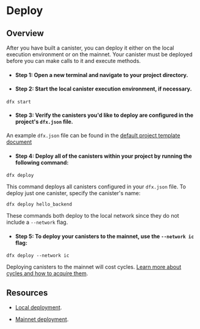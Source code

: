 # Deploy

## Overview

After you have built a canister, you can deploy it either on the local execution environment or on the mainnet. Your canister must be deployed before you can make calls to it and execute methods. 

- #### Step 1:  Open a new terminal and navigate to your project directory.

- #### Step 2:  Start the local canister execution environment, if necessary.

```
dfx start
```

- #### Step 3:  Verify the canisters you'd like to deploy are configured in the project's `dfx.json` file.

An example `dfx.json` file can be found in the [default project template document](/docs/current/developer-docs/setup/first-canister)

- #### Step 4:  Deploy all of the canisters within your project by running the following command:

```
dfx deploy 
```

This command deploys all canisters configured in your `dfx.json` file. To deploy just one canister, specify the canister's name:

```
dfx deploy hello_backend
```

These commands both deploy to the local network since they do not include a `--network` flag. 

- #### Step 5: To deploy your canisters to the mainnet, use the `--network ic` flag:

```
dfx deploy --network ic
```

Deploying canisters to the mainnet will cost cycles. [Learn more about cycles and how to acquire them](/docs/current/developer-docs/setup/cycles/cycles-faucet).

## Resources

- [Local deployment](/docs/current/developer-docs/setup/deploy-locally).

- [Mainnet deployment](/docs/current/developer-docs/setup/deploy-mainnet).